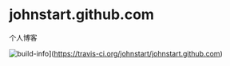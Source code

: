 # johnstart.github.com
个人博客


![build-info](https://travis-ci.org/johnstart/johnstart.github.com.svg)](https://travis-ci.org/johnstart/johnstart.github.com)